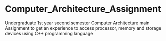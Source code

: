 # Computer_Architecture_Assignment
Undergraduate 1st year second semester Computer Architecture main Assignment to get an experience to access processor, memory and storage devices using C++ programming language

